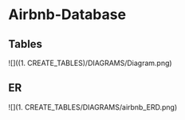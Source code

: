 # Airbnb-Database

## Tables
![]((1. CREATE_TABLES)/DIAGRAMS/Diagram.png)

  
## ER
![](1. CREATE_TABLES/DIAGRAMS/airbnb_ERD.png)
